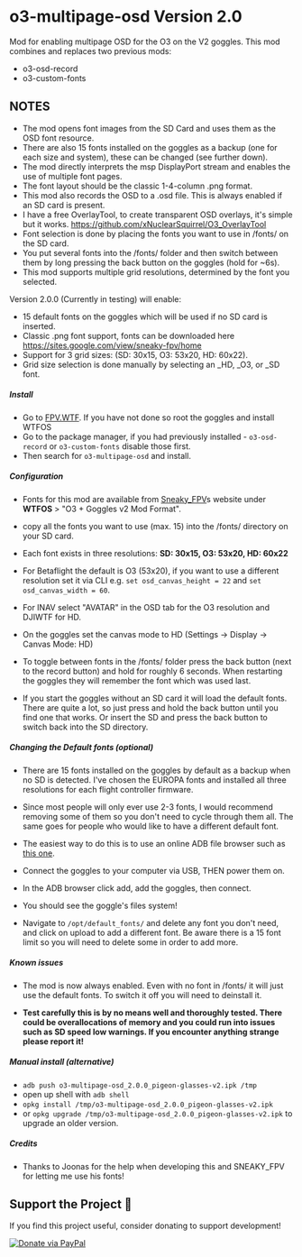 # o3-multipage-osd Version 2.0
Mod for enabling multipage OSD for the O3 on the V2 goggles.
This mod combines and replaces two previous mods:
- o3-osd-record
- o3-custom-fonts

## NOTES
- The mod opens font images from the SD Card and uses them as the OSD font resource.
- There are also 15 fonts installed on the goggles as a backup (one for each size and system), these can be changed (see further down).
- The mod directly interprets the msp DisplayPort stream and enables the use of multiple font pages.
- The font layout should be the classic 1-4-column .png format.
- This mod also records the OSD to a .osd file. This is always enabled if an SD card is present.
- I have a free OverlayTool, to create transparent OSD overlays, it's simple but it works. https://github.com/xNuclearSquirrel/O3_OverlayTool
- Font selection is done by placing the fonts you want to use in /fonts/ on the SD card.
- You put several fonts into the /fonts/ folder and then switch between them by long pressing the back button on the goggles (hold for ~6s).
- This mod supports multiple grid resolutions, determined by the font you selected.

Version 2.0.0 (Currently in testing) will enable:
- 15 default fonts on the goggles which will be used if no SD card is inserted.
- Classic .png font support, fonts can be downloaded here https://sites.google.com/view/sneaky-fpv/home
- Support for 3 grid sizes: (SD: 30x15, O3: 53x20, HD: 60x22).
- Grid size selection is done manually by selecting an _HD, _O3, or _SD font.

##### Install
- Go to [FPV.WTF](https://fpv.wtf/). If you have not done so root the goggles and install WTFOS
- Go to the package manager, if you had previously installed - `o3-osd-record` or  `o3-custom-fonts` disable those first.
- Then search for `o3-multipage-osd` and install.

##### Configuration
- Fonts for this mod are available from [Sneaky_FPV](https://sites.google.com/view/sneaky-fpv/home)s website under **WTFOS** > "O3 + Goggles v2 Mod Format".
- copy all the fonts you want to use (max. 15) into the /fonts/ directory on your SD card.
- Each font exists in three resolutions:
      **SD: 30x15, O3: 53x20, HD: 60x22**
   
- For Betaflight the default is O3 (53x20), if you want to use a different resolution set it via CLI e.g. `set osd_canvas_height = 22` and `set osd_canvas_width = 60`.
- For INAV select "AVATAR" in the OSD tab for the O3 resolution and DJIWTF for HD.
- On the goggles set the canvas mode to HD (Settings -> Display -> Canvas Mode: HD)
- To toggle between fonts in the /fonts/ folder press the back button (next to the record button) and hold for roughly 6 seconds. When restarting the goggles they will remember the font which was used last.
- If you start the goggles without an SD card it will load the default fonts. There are quite a lot, so just press and hold the back button until you find one that works. Or insert the SD and press the back button to switch back into the SD directory.

##### Changing the Default fonts (optional)
- There are 15 fonts installed on the goggles by default as a backup when no SD is detected. I've chosen the EUROPA fonts and installed all three resolutions for each flight controller firmware.
- Since most people will only ever use 2-3 fonts, I would recommend removing some of them so you don't need to cycle through them all. The same goes for people who would like to have a different default font.

- The easiest way to do this is to use an online ADB file browser such as [this one](https://app.webadb.com/file-manager).
- Connect the goggles to your computer via USB, THEN power them on.
- In the ADB browser click add, add the goggles, then connect.
- You should see the goggle's files system!
- Navigate to `/opt/default_fonts/` and delete any font you don't need, and click on upload to add a different font. Be aware there is a 15 font limit so you will need to delete some in order to add more.

##### Known issues
- The mod is now always enabled. Even with no font in /fonts/ it will just use the default fonts. To switch it off you will need to deinstall it.

- **Test carefully this is by no means well and thoroughly tested. There could be overallocations of memory and you could run into issues such as SD speed low warnings. If you encounter anything strange please report it!**

##### Manual install (alternative)
- `adb push o3-multipage-osd_2.0.0_pigeon-glasses-v2.ipk /tmp`
- open up shell with `adb shell`
- `opkg install /tmp/o3-multipage-osd_2.0.0_pigeon-glasses-v2.ipk`
- or `opkg upgrade /tmp/o3-multipage-osd_2.0.0_pigeon-glasses-v2.ipk` to upgrade an older version.

##### Credits
- Thanks to Joonas for the help when developing this and SNEAKY_FPV for letting me use his fonts!


## Support the Project 💖
If you find this project useful, consider donating to support development!

[![Donate via PayPal](https://img.shields.io/badge/Donate-PayPal-blue.svg)](https://www.paypal.com/donate/?hosted_button_id=BSA49E6J5DLM4)

